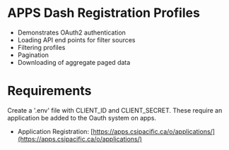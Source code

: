 # APPS Dash Registration Profiles
* Demonstrates OAuth2 authentication
* Loading API end points for filter sources
* Filtering profiles
* Pagination
* Downloading of aggregate paged data

# Requirements

Create a '.env' file with CLIENT_ID and CLIENT_SECRET. These require 
an application be added to the Oauth system on apps.

* Application Registration: [https://apps.csipacific.ca/o/applications/](https://apps.csipacific.ca/o/applications/)